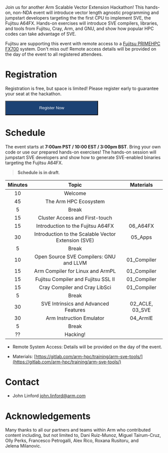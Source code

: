 Join us for another Arm Scalable Vector Extension Hackathon!  This hands-on, non-NDA event will introduce vector length agnostic programming and jumpstart developers targeting the the first CPU to implement SVE, the Fujitsu A64FX.  Hands-on exercises will introduce SVE compilers, libraries, and tools from Fujitsu, Cray, Arm, and GNU, and show how popular HPC codes can take advantage of SVE.

Fujitsu are supporting this event with remote access to a [Fujitsu PRIMEHPC FX700](https://www.fujitsu.com/global/products/computing/servers/supercomputer/) system.  Don't miss out!  Remote access details will be provided on the day of the event to all registered attendees.

# Registration

Registration is free, but space is limited! Please register early to guarantee your seat at the hackathon. 

<a href="https://www.eventbrite.com/e/arm-sve-hackathon-registration-125147486501"><button class="btn" style="color: white; background-color: #1c4274; padding: 1em 8em 1em 8em;">Register Now</button></a>

# Schedule

The event starts at **7:00am PST / 10:00 EST / 3:00pm BST**.  Bring your own code or use our prepared hands-on exercises!  The hands-on session will jumpstart SVE developers and show how to generate SVE-enabled binaries targeting the Fujitsu A64FX.

> **Schedule is in draft**.  

Minutes | Topic                                               | Materials 
:-----: | :-------------------------------------------------: | :-------: 
     10 | Welcome                                             | 
     45 | The Arm HPC Ecosystem                               |
      5 | Break                                               |
     15 | Cluster Access and First-touch                      |
     15 | Introduction to the Fujitsu A64FX                   | 06_A64FX
     30 | Introduction to the Scalable Vector Extension (SVE) | 05_Apps
      5 | Break                                               |
     10 | Open Source SVE Compilers: GNU and LLVM             | 01_Compiler
     15 | Arm Compiler for Linux and ArmPL                    | 01_Compiler
     15 | Fujitsu Compiler and Fujitsu SSL II                 | 01_Compiler
     15 | Cray Compiler and Cray LibSci                       | 01_Compiler
      5 | Break                                               |
     30 | SVE Intrinsics and Advanced Features                | 02_ACLE, 03_SVE
     30 | Arm Instruction Emulator                            | 04_ArmIE
      5 | Break                                               |
     ?? | Hacking!                                            
          
 * Remote System Access: Details will be provided on the day of the event.

 * Materials: [https://gitlab.com/arm-hpc/training/arm-sve-tools/](https://gitlab.com/arm-hpc/training/arm-sve-tools/)

# Contact

 * John Linford <john.linford@arm.com>

# Acknowledgements

Many thanks to all our partners and teams within Arm who contributed content including, but not limited to, Dani Ruiz-Munoz, Miguel Tairum-Cruz, Olly Perks, Francesco Petrogalli, Alex Rico, Roxana Rusitoru, and Jelena Milanovic.

